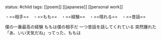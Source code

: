 status: #child 
tags: [[poem]] [[japanese]] [[personal work]] 

・==相手==　・==もも==　・==経験==　・==晴れる==　・==昔話==

僕の一番最高の経験
ももは僕の相手だ
一つ昔話を話してくれている
突然腫れた
「あ、いい天気だね」ってった、ももは